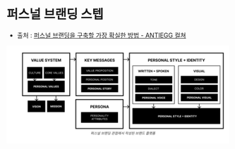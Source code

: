# 퍼스널 브랜딩 스텝
* 출처 : [퍼스널 브랜딩을 구축할 가장 확실한 방법 - ANTIEGG 컬쳐](https://antiegg.kr/15896/)

![](Assets/CleanShot%202023-05-30%20at%2009.15.48@2x.png)